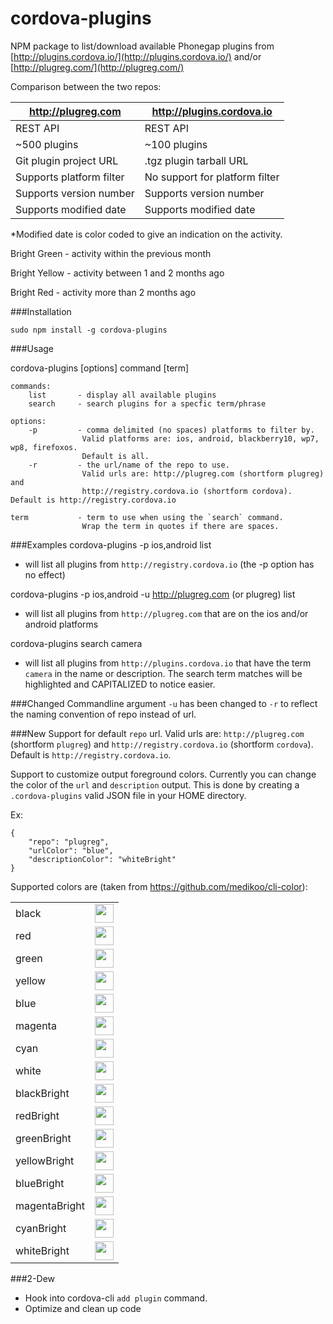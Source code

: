 cordova-plugins
===============

NPM package to list/download available Phonegap plugins from [http://plugins.cordova.io/](http://plugins.cordova.io/) and/or
[http://plugreg.com/](http://plugreg.com/)

Comparison between the two repos:

http://plugreg.com | http://plugins.cordova.io
--- | ---
REST API | REST API
~500 plugins | ~100 plugins
Git plugin project URL | .tgz plugin tarball URL
Supports platform filter | No support for platform filter
Supports version number | Supports version number
Supports modified date | Supports modified date


*Modified date is color coded to give an indication on the activity.

Bright Green - activity within the previous month

Bright Yellow - activity between 1 and 2 months ago

Bright Red - activity more than 2 months ago


###Installation

`sudo npm install -g cordova-plugins`


###Usage

cordova-plugins [options] command [term]
```
commands:
    list       - display all available plugins
    search     - search plugins for a specfic term/phrase

options:
    -p         - comma delimited (no spaces) platforms to filter by.
                Valid platforms are: ios, android, blackberry10, wp7, wp8, firefoxos.
                Default is all.
    -r         - the url/name of the repo to use.
                Valid urls are: http://plugreg.com (shortform plugreg) and
                http://registry.cordova.io (shortform cordova). Default is http://registry.cordova.io

term           - term to use when using the `search` command.
                Wrap the term in quotes if there are spaces.

```

###Examples
cordova-plugins -p ios,android list

- will list all plugins from `http://registry.cordova.io` (the -p option has no effect)

cordova-plugins -p ios,android -u http://plugreg.com (or plugreg) list

- will list all plugins from `http://plugreg.com` that are on the ios and/or android platforms

cordova-plugins search camera

- will list all plugins from `http://plugins.cordova.io` that have the term `camera` in the name or description.  The search term matches will be highlighted and CAPITALIZED to notice easier.

###Changed
Commandline argument `-u` has been changed to `-r` to reflect the naming convention of repo instead of url.

###New
Support for default `repo` url. Valid urls are: `http://plugreg.com` (shortform `plugreg`) and `http://registry.cordova.io` (shortform `cordova`). Default is `http://registry.cordova.io`.

Support to customize output foreground colors. Currently you can change the color of the `url` and `description` output.  This is done by creating a `.cordova-plugins` valid JSON file in your HOME directory.

Ex:
```
{
    "repo": "plugreg",
    "urlColor": "blue",
    "descriptionColor": "whiteBright"
}
```

Supported colors are (taken from https://github.com/medikoo/cli-color):

<table>
  <tbody>
    <tr><td>black</td><td><img src="http://medyk.org/colors/000000.png" width="30" height="30" /></td></tr>
    <tr><td>red</td><td><img src="http://medyk.org/colors/800000.png" width="30" height="30" /></td></tr>
    <tr><td>green</td><td><img src="http://medyk.org/colors/008000.png" width="30" height="30" /></td></tr>
    <tr><td>yellow</td><td><img src="http://medyk.org/colors/808000.png" width="30" height="30" /></td></tr>
    <tr><td>blue</td><td><img src="http://medyk.org/colors/000080.png" width="30" height="30" /></td></tr>
    <tr><td>magenta</td><td><img src="http://medyk.org/colors/800080.png" width="30" height="30" /></td></tr>
    <tr><td>cyan</td><td><img src="http://medyk.org/colors/008080.png" width="30" height="30" /></td></tr>
    <tr><td>white</td><td><img src="http://medyk.org/colors/c0c0c0.png" width="30" height="30" /></td></tr>
    <tr><td>blackBright</td><td><img src="http://medyk.org/colors/808080.png" width="30" height="30" /></td></tr>
    <tr><td>redBright</td><td><img src="http://medyk.org/colors/ff0000.png" width="30" height="30" /></td></tr>
    <tr><td>greenBright</td><td><img src="http://medyk.org/colors/00ff00.png" width="30" height="30" /></td></tr>
    <tr><td>yellowBright</td><td><img src="http://medyk.org/colors/ffff00.png" width="30" height="30" /></td></tr>
    <tr><td>blueBright</td><td><img src="http://medyk.org/colors/0000ff.png" width="30" height="30" /></td></tr>
    <tr><td>magentaBright</td><td><img src="http://medyk.org/colors/ff00ff.png" width="30" height="30" /></td></tr>
    <tr><td>cyanBright</td><td><img src="http://medyk.org/colors/00ffff.png" width="30" height="30" /></td></tr>
    <tr><td>whiteBright</td><td><img src="http://medyk.org/colors/ffffff.png" width="30" height="30" /></td></tr>
  </tbody>
</table>

###2-Dew

- Hook into cordova-cli `add plugin` command.
- Optimize and clean up code


